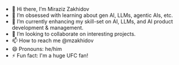 - 👋 Hi there, I’m Miraziz Zakhidov
- 👀 I’m obsessed with learning about gen AI, LLMs, agentic AIs, etc.  
- 🌱 I’m currently enhancing my skill-set on AI, LLMs, and AI product development & management. 
- 💞️ I’m looking to collaborate on interesting projects. 
- 📫 How to reach me @mzakhidov
- 😄 Pronouns: he/him
- ⚡ Fun fact: I'm a huge UFC fan! 

<!---
mzakhidov/mzakhidov is a ✨ special ✨ repository because its `README.md` (this file) appears on your GitHub profile.
You can click the Preview link to take a look at your changes.
--->
